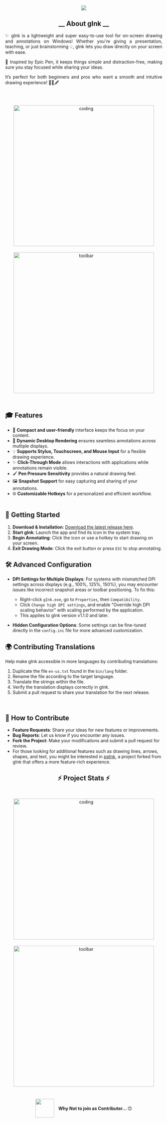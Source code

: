 [comment]: p "Animated Intro."

<h1 align="center">
    <img src="https://readme-typing-svg.herokuapp.com/?font=Righteous&size=35&center=true&vCenter=true&width=900&height=70&duration=5000&lines=Welcome+to+gInk!+👋;+An+Intuitive+On-Screen+Annotation+Tool...+🙌;Free+to+use+and+collaborate...+🤝;Mentained+and+improved+by+experts...+😎&color=3C99D4" />
</h1>

[comment]: br "About gInk"

<h2 align="center">__ About gInk __</h2>
<p align="justify">
✨ gInk is a lightweight and super easy-to-use tool for on-screen drawing and annotations on Windows! Whether you're giving a presentation, teaching, or just brainstorming 💡, gInk lets you draw directly on your screen with ease.
</p>
<p align="justify">
🎨 Inspired by Epic Pen, it keeps things simple and distraction-free, making sure you stay focused while sharing your ideas. 
</p> 
<p align="justify"> 
It’s perfect for both beginners and pros who want a smooth and intuitive drawing experience! 👩‍🏫🖋️
</p>
<br>
<br>

<div align="center">
  <picture>
    <source media="(max-width: 768px)" srcset="https://raw.githubusercontent.com/geovens/gInk/master/screenshot1.jpg">
    <img alt="coding" width="450" src="https://raw.githubusercontent.com/geovens/gInk/master/screenshot1.jpg" style="margin:10px;">
  </picture>
  <picture>
    <source media="(max-width: 768px)" srcset="https://raw.githubusercontent.com/geovens/gInk/master/screenshot2.jpg">
    <img alt="toolbar" width="450" src="https://raw.githubusercontent.com/geovens/gInk/master/screenshot2.jpg" style="margin:10px;">
  </picture>
</div>

<br>

## 🎓 Features

- 🌟 **Compact and user-friendly** interface keeps the focus on your content.
- 🎨 **Dynamic Desktop Rendering** ensures seamless annotations across multiple displays.
- 💡 **Supports Stylus, Touchscreen, and Mouse Input** for a flexible drawing experience.
- ✨ **Click-Through Mode** allows interactions with applications while annotations remain visible.
- 🖌️ **Pen Pressure Sensitivity** provides a natural drawing feel.
- 🖼️ **Snapshot Support** for easy capturing and sharing of your annotations.
- 🌐 **Customizable Hotkeys** for a personalized and efficient workflow.
  <br> <br>

## 🔧 Getting Started

1. **Download & Installation**: [Download the latest release here](https://github.com/geovens/gInk/releases/).
2. **Start gInk**: Launch the app and find its icon in the system tray.
3. **Begin Annotating**: Click the icon or use a hotkey to start drawing on your screen.
4. **Exit Drawing Mode**: Click the exit button or press `ESC` to stop annotating.

## 🛠️ Advanced Configuration

- **DPI Settings for Multiple Displays**:
  For systems with mismatched DPI settings across displays (e.g., 100%, 125%, 150%), you may encounter issues like incorrect snapshot areas or toolbar positioning. To fix this:

  - Right-click `gInk.exe`, go to `Properties`, then `Compatibility`.
  - Click `Change high DPI settings`, and enable "Override high DPI scaling behavior" with scaling performed by the application.
  - This applies to gInk version v1.1.0 and later.

- **Hidden Configuration Options**: Some settings can be fine-tuned directly in the `config.ini` file for more advanced customization.

[comment]: <> (Languages Section)

<h2 align="start">🌍 Contributing Translations</h2>
<div align="start">
    Help make gInk accessible in more languages by contributing translations:
    <ol>
        <li>Duplicate the file <code>en-us.txt</code> found in the <code>bin/lang</code> folder.</li>
        <li>Rename the file according to the target language.</li>
        <li>Translate the strings within the file.</li>
        <li>Verify the translation displays correctly in gInk.</li>
        <li>Submit a pull request to share your translation for the next release.</li>
    </ol>
</div>
<br>

## 🤝 How to Contribute

- **Feature Requests**: Share your ideas for new features or improvements.
- **Bug Reports**: Let us know if you encounter any issues.
- **Fork the Project**: Make your modifications and submit a pull request for review.
- For those looking for additional features such as drawing lines, arrows, shapes, and text, you might be interested in [ppInk](https://github.com/pubpub-zz/ppInk), a project forked from gInk that offers a more feature-rich experience.

[comment]: <> (Status Section)

<h2 align="center">⚡ Project Stats ⚡</h2>
<br>

<div align="center">
  <picture>
    <source media="(max-width: 768px)" srcset="https://github-readme-stats.vercel.app/api/pin/?username=geovens&repo=gInk&theme=onedark">
    <img alt="coding" width="450" src="https://github-readme-stats.vercel.app/api/pin/?username=geovens&repo=gInk&theme=onedark" style="margin:10px;">
  </picture>
  <picture>
    <source media="(max-width: 768px)" srcset="https://github-readme-stats.vercel.app/api/top-langs/?username=geovens&repo=gInk&layout=compact&theme=onedark">
    <img alt="toolbar" width="450" src="https://github-readme-stats.vercel.app/api/top-langs/?username=geovens&repo=gInk&layout=compact&theme=onedark" style="margin:10px;">
  </picture>
</div>

##

[comment]: <> (Ending section)

<p align="center">
  <img src="https://media.giphy.com/media/LnQjpWaON8nhr21vNW/giphy.gif" width="60" style="vertical-align: middle; margin-right: 10px;">
  <span style="vertical-align: middle;">
    <b>Why Not to join as Contributer... </b>🙃
  </span>
</p>
